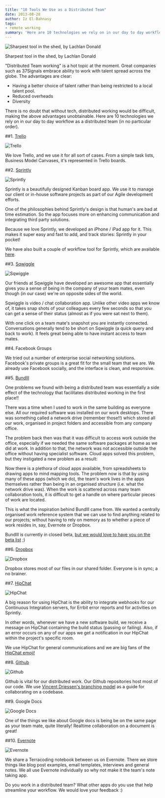 ```yaml
---
title: "10 Tools We Use as a Distributed Team"
date: 2013-08-28
author: Iz El-Bahnasy
tags:
- remote working
summary: 'Here are 10 technologies we rely on in our day to day workflow as a distributed team (in no particular order).'
---
```


![Sharpest tool in the shed, by Lachlan Donald](http://farm3.staticflickr.com/2851/9408028555_396725f058.jpg "tools")

Sharpest tool in the shed, by Lachlan Donald  

"Distributed Team working" is a hot topic at the moment.  Great companies such as 37Signals embrace ability to work with talent spread across the globe.  The advantages are clear:

* Having a better choice of talent rather than being restricted to a local talent pool.
* Reduced overheads
* Diversity

There is no doubt that without tech, distributed working would be difficult, making the above advantages unobtainable.  Here are 10 technologies we rely on in our day to day workflow as a distributed team (in no particular order).  

##1. [Trello](http://www.trello.com)

![Trello](https://encrypted-tbn0.gstatic.com/images?q=tbn:ANd9GcTvAbQ20erMIe-BxuTSzW5zziGQECvqXv_euCjyCoVadco5D3j7zw "Trello")  

We love Trello, and we use it for all sort of cases.  From a simple task lists, Business Model Canvases, it's represented in Trello boards.


##2. [Sprintly](http://www.sprint.ly)

![Sprintly](https://encrypted-tbn0.gstatic.com/images?q=tbn:ANd9GcS_tcBaLC6Exm8K8J803H-XCdnmXciIU880Bur6oZ0TdUwm1Ad9 "Sprintly")  

Sprintly is a beautifully designed Kanban board app.  We use it to manage our client or in-house software projects as part of our Agile development efforts.

One of the philosophies behind Sprintly's design is that human's are bad at time estimation.  So the app focuses more on enhancing communication and integrating third party solutions.

Because we love Sprintly, we developed an iPhone / iPad app for it. This makes it super easy and fast to add, and track stories: Sprintly in your pocket!

We have also built a couple of workflow tool for Sprintly, which are available [here](http://terracoding.com/sprintly/).  


##3. [Sqwiggle](http://www.sqwiggle.com)

![Sqwiggle](https://encrypted-tbn0.gstatic.com/images?q=tbn:ANd9GcRediEZHDijK9FDBpzQfoX_GpQYl2gCZFKI5rqY_kJrBlqWWJfx "Sprintly")  

Our friends at Sqwiggle have developed an awesome app that essentially gives you a sense of being in the company of your team mates, even though (in our case) we're on opposite sides of the world.

Sqwiggle is video / chat collaboration app.  Unlike other video apps we know of, it takes snap shots of your colleagues every few seconds so that you can get a sense of their status (almost as if you were sat next to them).

With one click on a team mate's snapshot you are instantly connected.  Conversations generally tend to be short on Sqwiggle (a quick query and back to work).  It feels great being able to have instant access to team mates.  

##4. Facebook Groups

We tried out a number of enterprise social networking solutions.  Facebook's private groups is a great fit for the small team that we are.  We already use Facebook socially, and the interface is clean, and responsive.  


##5. [Bundlll](http://www.bundlll.com)

One problems we found with being a distributed team was essentially a side effect of the technology that facilitates distributed working in the first place!!

There was a time when I used to work in the same building as everyone else.  All our required software was installed on our work desktops.  There was something called a network drive (remember those!!) which stored all our work, organised in project folders and accessible from any company office.

The problem back then was that it was difficult to access work outside the office, especially if we needed the same software packages at home as we did at work.  In addition to that, the network was not accessible outside the office without having specialist software. Cloud apps solved this problem, but they instigated a new problem as a result:

Now there is a plethora of cloud apps available, from spreadsheets to drawing apps to mind mapping tools.  The problem now is that by using many of these apps (which we do), the team's work lives in the apps themselves rather than being in an organised structure (i.e. what the network drive was).  When the work is scattered across many team collaboration tools, it is difficult to get a handle on where particular pieces of work are located.

This is what the inspiration behind Bundlll came from.  We wanted a centrally organised work reference system that we can use to find anything related to our projects; without having to rely on memory as to whether a piece of work resides in, say, Evernote or Dropbox.  

Bundlll is currently in closed beta, [but we would love to have you on the beta list](http://www.bundlll.com) ;)  

##6. [Dropbox](http://www.dropbox.com)

![Dropbox](http://blogs.evergreen.edu/seedsandcircuits/files/2013/05/Dropbox-Art.jpg "Dropbox")

Dropbox stores most of our files in our shared folder.  Everyone is in sync; a no brainer.  


##7. [HipChat](https://www.hipchat.com)

![HipChat](http://cdn.appstorm.net/windows.appstorm.net/files/2012/05/HipChat.png "Dropbox")  

A big reason for using HipChat is the ability to integrate webhooks for our Continuous Integration servers, for Errbit error reports and for activities on Sprintly.

In other words, whenever we have a new software build, we receive a message on HipChat containing the build status (passing or failing).  Also, if an error occurs on any of our apps we get a notification in our HipChat within the project's specific room.

We use HipChat for general communications and we are big fans of the [HipChat emoji!](http://hipchat-emoticons.nyh.name/)  


##8. [Github](http://www.github.com)

![Github](http://upload.wikimedia.org/wikipedia/en/4/40/Octocat,_a_Mascot_of_Github.jpg "Github")  

Github is vital for our distributed work.  Our Github repositories host most of our code.  We use [Vincent Driessen's branching model](http://nvie.com/posts/a-successful-git-branching-model/) as a guide for collaborating on a codebase.  


##9. Google Docs

![Google Docs](http://0.jsucdn.com/instructionaltech/files/2012/02/M-GoogleDocs.jpg?75f79a "Google Docs")

One of the things we like about Google docs is being be on the same page as your team mate, quite literally! Realtime collaboration on a document is great!  


##10. [Evernote](http://www.evernote.com)

![Evernote](https://lh3.ggpht.com/si0cgkp2rkVX5JhhBYrtZ4cy2I1hZcrx8aiz-v8MjvPykfhT7-YAM2B8MNi0OCF9AQ=w300 "Evernote")  

We share a Terracoding notebook between us on Evernote.  There we store things like blog post examples, email templates, interviews and general notes.  We all use Evernote individually so why not make it the team's note taking app.  

Do you work in a distributed team? What other apps do you use that help streamline your workflow.  We would love your feedback :)
